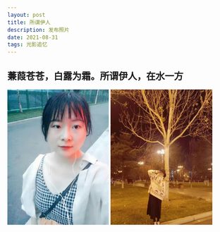 ```yaml
---
layout: post
title: 所谓伊人
description: 发布照片
date: 2021-08-31
tags: 光影追忆 
---
```


## **蒹葭苍苍，白露为霜。所谓伊人，在水一方**

<img src="\images\posts\001.jpg" style="zoom:30%;" />

<img src="\images\posts\004.jpg" style="zoom:30%;" />

